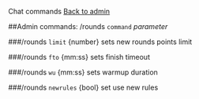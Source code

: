 ﻿Chat commands
[Back to admin](admin_chat.md)<br>

##Admin commands: /rounds `command` _parameter_

###/rounds `limit` {number}
    sets new rounds points limit

###/rounds `fto` {mm:ss}
    sets finish timeout

###/rounds `wu` {mm:ss}
    sets warmup duration

###/rounds `newrules` {bool}
    set use new rules
